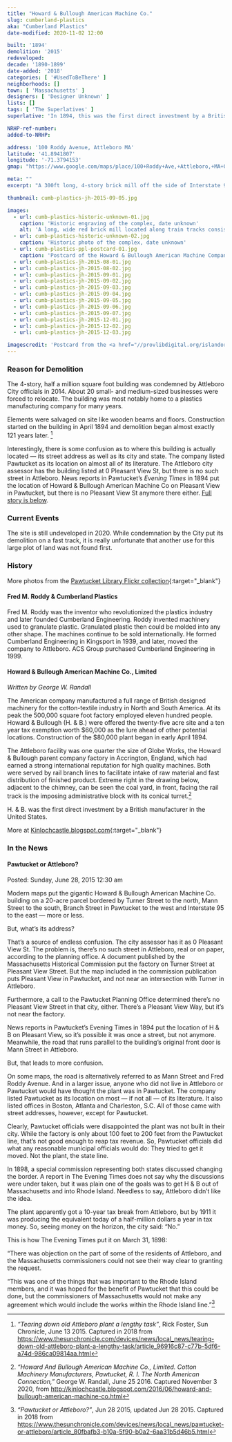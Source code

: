 ```yaml
---
title: "Howard & Bullough American Machine Co."
slug: cumberland-plastics
aka: "Cumberland Plastics"
date-modified: 2020-11-02 12:00

built: '1894'
demolition: '2015'
redeveloped: 
decade: '1890-1899'
date-added: '2018'
categories: [ '#UsedToBeThere' ]
neighborhoods: []
town: [ 'Massachusetts' ]
designers: [ 'Designer Unknown' ]
lists: []
tags: [ 'The Superlatives' ]
superlative: 'In 1894, this was the first direct investment by a British manufacturer in the United States'

NRHP-ref-number:
added-to-NRHP:

address: '100 Roddy Avenue, Attleboro MA'
latitude: '41.8941807'
longitude: '-71.3794153'
gmap: "https://www.google.com/maps/place/100+Roddy+Ave,+Attleboro,+MA+02703/@41.8941807,-71.3794153,17z/data=!3m1!4b1!4m5!3m4!1s0x89e45ccbdd52771d:0x18cd477790cc254!8m2!3d41.8941807!4d-71.3772266"

meta: ""
excerpt: "A 300ft long, 4-story brick mill off the side of Interstate 95 heading north into Massachusetts"

thumbnail: cumb-plastics-jh-2015-09-05.jpg

images:
  - url: cumb-plastics-historic-unknown-01.jpg
    caption: 'Historic engraving of the complex, date unknown'
    alt: 'A long, wide red brick mill located along train tracks consisting of columns and columns of windows with a connected administration building that features a decorative spinerette tower'
  - url: cumb-plastics-historic-unknown-02.jpg
    caption: 'Historic photo of the complex, date unknown'
  - url: cumb-plastics-ppl-postcard-01.jpg
    caption: 'Postcard of the Howard & Bullough American Machine Company building in Attleboro, MA. Railroad tracks run in the foreground of the postcard'
  - url: cumb-plastics-jh-2015-08-01.jpg
  - url: cumb-plastics-jh-2015-08-02.jpg
  - url: cumb-plastics-jh-2015-09-01.jpg
  - url: cumb-plastics-jh-2015-09-02.jpg
  - url: cumb-plastics-jh-2015-09-03.jpg
  - url: cumb-plastics-jh-2015-09-04.jpg
  - url: cumb-plastics-jh-2015-09-05.jpg
  - url: cumb-plastics-jh-2015-09-06.jpg
  - url: cumb-plastics-jh-2015-09-07.jpg
  - url: cumb-plastics-jh-2015-12-01.jpg
  - url: cumb-plastics-jh-2015-12-02.jpg
  - url: cumb-plastics-jh-2015-12-03.jpg

imagescredit: 'Postcard from the <a href="//provlibdigital.org/islandora/object/islandora%3A16116">Edward Ozog Photograph Collection</a>, Providence Public Library Digital Collection'
---
```


### Reason for Demolition

The 4-story, half a million square foot building was condemned by Attleboro City officials in 2014. About 20 small- and medium-sized businesses were forced to relocate. The building was most notably home to a plastics manufacturing company for many years.

Elements were salvaged on site like wooden beams and floors. Construction started on the building in April 1894 and demolition began almost exactly 121 years later. [^1] 

[^1]: _“Tearing down old Attleboro plant a lengthy task”_, Rick Foster, Sun Chronicle, June 13 2015. Captured in 2018 from https://www.thesunchronicle.com/devices/news/local_news/tearing-down-old-attleboro-plant-a-lengthy-task/article_96916c87-c77b-5df6-a74d-986ca09814aa.html

Interestingly, there is some confusion as to where this building is actually located — its street address as well as its city and state. The company listed Pawtucket as its location on almost all of its literature. The Attleboro city assessor has the building listed at 0 Pleasant View St, but there is no such street in Attleboro. News reports in Pawtucket’s _Evening Times_ in 1894 put the location of Howard & Bullough American Machine Co on Pleasant View in Pawtucket, but there is no Pleasant View St anymore there either. [Full story is below](#in-the-news).


### Current Events

The site is still undeveloped in 2020. While condemnation by the City put its demolition on a fast track, it is really unfortunate that another use for this large plot of land was not found first. 


### History

More photos from the [Pawtucket Library Flickr collection](//www.flickr.com/photos/pawtucketlibrary/albums/72157708803331863){:target="_blank"}


#### Fred M. Roddy & Cumberland Plastics

Fred M. Roddy was the inventor who revolutionized the plastics industry and later founded Cumberland Engineering. Roddy invented machinery used to granulate plastic. Granulated plastic then could be molded into any other shape. The machines continue to be sold internationally. He formed Cumberland Engineering in Kingsport in 1939, and later, moved the company to Attleboro. ACS Group purchased Cumberland Engineering in 1999.

#### Howard & Bullough American Machine Co., Limited

_Written by George W. Randall_

The American company manufactured a full range of British designed machinery for the cotton-textile industry in North and South America. At its peak the 500,000 square foot factory employed eleven hundred people. Howard & Bullough (H. & B.) were offered the twenty-five acre site and a ten year tax exemption worth $60,000 as the lure ahead of other potential locations. Construction of the $80,000 plant began in early April 1894. 

The Attleboro facility was one quarter the size of Globe Works, the Howard & Bullough parent company factory in Accrington, England, which had earned a strong international reputation for high quality machines. Both were served by rail branch lines to facilitate intake of raw material and fast distribution of finished product. Extreme right in the drawing below, adjacent to the chimney, can be seen the coal yard, in front, facing the rail track is the imposing administrative block with its conical turret.[^2]

H. & B. was the first direct investment by a British manufacturer in the United States. 

More at [Kinlochcastle.blogspot.com](//kinlochcastle.blogspot.com/2016/06/howard-and-bullough-american-machine-co.html){:target="_blank"}

[^2]: _“Howard And Bullough American Machine Co., Limited. Cotton Machinery  Manufacturers, Pawtucket, R. I. The North American Connection,”_ George W. Randall, June 25 2016. Captured November 3 2020, from http://kinlochcastle.blogspot.com/2016/06/howard-and-bullough-american-machine-co.html


### In the News

#### Pawtucket or Attleboro?

Posted: Sunday, June 28, 2015 12:30 am

Modern maps put the gigantic Howard & Bullough American Machine Co. building on a 20-acre parcel bordered by Turner Street to the north, Mann Street to the south, Branch Street in Pawtucket to the west and Interstate 95 to the east — more or less.

But, what’s its address?

That’s a source of endless confusion. The city assessor has it as 0 Pleasant View St. The problem is, there’s no such street in Attleboro, real or on paper, according to the planning office. A document published by the Massachusetts Historical Commission put the factory on Turner Street at Pleasant View Street. But the map included in the commission publication puts Pleasant View in Pawtucket, and not near an intersection with Turner in Attleboro.

Furthermore, a call to the Pawtucket Planning Office determined there’s no Pleasant View Street in that city, either. There’s a Pleasant View Way, but it’s not near the factory.

News reports in Pawtucket’s Evening Times in 1894 put the location of H & B on Pleasant View, so it’s possible it was once a street, but not anymore. Meanwhile, the road that runs parallel to the building’s original front door is Mann Street in Attleboro.

But, that leads to more confusion.

On some maps, the road is alternatively referred to as Mann Street and Fred Roddy Avenue. And in a larger issue, anyone who did not live in Attleboro or Pawtucket would have thought the plant was in Pawtucket. The company listed Pawtucket as its location on most — if not all — of its literature. It also listed offices in Boston, Atlanta and Charleston, S.C. All of those came with street addresses, however, except for Pawtucket.

Clearly, Pawtucket officials were disappointed the plant was not built in their city. While the factory is only about 100 feet to 200 feet from the Pawtucket line, that’s not good enough to reap tax revenue. So, Pawtucket officials did what any reasonable municipal officials would do: They tried to get it moved. Not the plant, the state line.

In 1898, a special commission representing both states discussed changing the border. A report in The Evening Times does not say why the discussions were under taken, but it was plain one of the goals was to get H & B out of Massachusetts and into Rhode Island. Needless to say, Attleboro didn’t like the idea.

The plant apparently got a 10-year tax break from Attleboro, but by 1911 it was producing the equivalent today of a half-million dollars a year in tax money. So, seeing money on the horizon, the city said: “No.”

This is how The Evening Times put it on March 31, 1898:

“There was objection on the part of some of the residents of Attleboro, and the Massachusetts commissioners could not see their way clear to granting the request.

“This was one of the things that was important to the Rhode Island members, and it was hoped for the benefit of Pawtucket that this could be done, but the commissioners of Massachusetts would not make any agreement which would include the works within the Rhode Island line.”[^3]

[^3]: _“Pawtucket or Attleboro?”_, Jun 28 2015, updated Jun 28 2015. Captured in 2018 from https://www.thesunchronicle.com/devices/news/local_news/pawtucket-or-attleboro/article_80fbafb3-b10a-5f90-b0a2-6aa31b5d46b5.html

